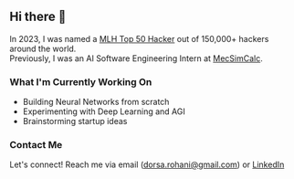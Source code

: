   <!---
<div align = "center">
<p align="center">
  <img height="165" src="https://github-readme-stats.vercel.app/api?username=DorsaRoh&&show_icons=true&theme=algolia" alt="Github Stats" />
  <img src="https://github-readme-stats.vercel.app/api/top-langs/?username=DorsaRoh&layout=compact&theme=algolia" alt="Top Languages" />
</div>--->


## Hi there 👋

In 2023, I was named a <a href="https://top.mlh.io/2023/profiles/dorsa-rohani">MLH Top 50 Hacker</a> out of 150,000+ hackers around the world. 
<br>
Previously, I was an AI Software Engineering Intern at <a href="https://mecsimcalc.com/">MecSimCalc</a>.

### What I'm Currently Working On
- Building Neural Networks from scratch
- Experimenting with Deep Learning and AGI
- Brainstorming startup ideas

### Contact Me
Let's connect! Reach me via email (dorsa.rohani@gmail.com) or [LinkedIn](https://www.linkedin.com/in/dorsarohani/)

<div align = "left">
<img src="https://komarev.com/ghpvc/?username=DorsaRoh&style=flat-square&color=blue" alt=""/>
</div>
